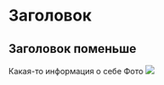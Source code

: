 # Заголовок
## Заголовок поменьше
Какая-то информация о себе
Фото
![](https://s1.1zoom.ru/big7/888/Eyes_Owls_Bubo_502568.jpg)
